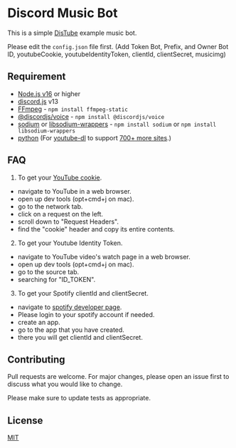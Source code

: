 # Discord Music Bot

This is a simple [DisTube](https://distube.js.org/) example music bot.

Please edit the `config.json` file first. (Add Token Bot, Prefix, and Owner Bot ID, youtubeCookie, youtubeIdentityToken, clientId, clientSecret, musicimg)

## Requirement

- [Node.js v16](https://nodejs.org/en/) or higher
- [discord.js](https://github.com/discordjs/discord.js) v13
- [FFmpeg](https://www.ffmpeg.org/download.html) - `npm install ffmpeg-static`
- [@discordjs/voice](https://github.com/discordjs/voice) - `npm install @discordjs/voice`
- [sodium](https://www.npmjs.com/package/sodium) or [libsodium-wrappers](https://www.npmjs.com/package/libsodium-wrappers) - `npm install sodium` or `npm install libsodium-wrappers`
- [python](https://www.python.org/) (For [youtube-dl](http://ytdl-org.github.io/youtube-dl/) to support [700+ more sites](https://ytdl-org.github.io/youtube-dl/supportedsites.html).)

## FAQ

1. To get your [YouTube cookie](https://github.com/fent/node-ytdl-core/blob/997efdd5dd9063363f6ef668bb364e83970756e7/example/cookies.js#L6-L12).
- navigate to YouTube in a web browser.
- open up dev tools (opt+cmd+j on mac).
- go to the network tab.
- click on a request on the left.
- scroll down to "Request Headers".
- find the "cookie" header and copy its entire contents.

2. To get your Youtube Identity Token.
- navigate to YouTube video's watch page in a web browser.
- open up dev tools (opt+cmd+j on mac).
- go to the source tab.
- searching for "ID_TOKEN".

3. To get your Spotify clientId and clientSecret.
- navigate to [spotify developer page](https://developer.spotify.com/dashboard/applications).
- Please login to your spotify account if needed.
- create an app.
- go to the app that you have created.
- there you will get clientId and clientSecret.

## Contributing

Pull requests are welcome. For major changes, please open an issue first to discuss what you would like to change.

Please make sure to update tests as appropriate.

## License

[MIT](https://choosealicense.com/licenses/mit/)

